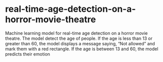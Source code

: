 # real-time-age-detection-on-a-horror-movie-theatre
Machine learning model for real-time age detection on a horror movie theatre. The model detect the age of people. If the age is less than 13 or greater than 60, the model displays a message saying, “Not allowed” and mark them with a red rectangle. If the age is between 13 and 60, the model predicts their emotion
